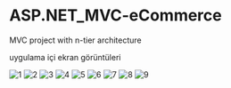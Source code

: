 # ASP.NET_MVC-eCommerce
MVC project with n-tier architecture

uygulama içi ekran görüntüleri

![1](https://user-images.githubusercontent.com/50802318/76322926-0ba39180-62f5-11ea-810b-49c6a0c663e1.png)
![2](https://user-images.githubusercontent.com/50802318/76322935-0e05eb80-62f5-11ea-8955-69241dd609aa.png)
![3](https://user-images.githubusercontent.com/50802318/76322947-11997280-62f5-11ea-9a0c-029e5c287992.png)
![4](https://user-images.githubusercontent.com/50802318/76322959-152cf980-62f5-11ea-9dba-de92a07c81d3.png)
![5](https://user-images.githubusercontent.com/50802318/76322971-19591700-62f5-11ea-9644-d0cdec211ae0.png)
![6](https://user-images.githubusercontent.com/50802318/76322982-1d853480-62f5-11ea-8ca5-a437df5ff6d9.png)
![7](https://user-images.githubusercontent.com/50802318/76322987-20802500-62f5-11ea-9e2d-b9b4741f8a16.png)
![8](https://user-images.githubusercontent.com/50802318/76323003-2413ac00-62f5-11ea-84dc-6776f443fdf7.png)
![9](https://user-images.githubusercontent.com/50802318/76323008-270e9c80-62f5-11ea-9658-a41e1de022e3.png)

